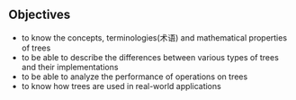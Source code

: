 ## Objectives
- to know the concepts, terminologies(术语) and mathematical properties of trees
- to be able to describe the differences between various types of trees and their implementations
- to be able to analyze the performance of operations on trees
- to know how trees are used in real-world applications